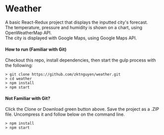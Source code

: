 # Weather

A basic React-Redux project that displays the inputted city's forecast.  
The temperature, pressure and humidity is shown on a chart, using OpenWeatherMap API.  
The city is displayed with Google Maps, using Google Maps API.  

#### How to run (Familiar with Git)
Checkout this repo, install dependencies, then start the gulp process with the following:

```
> git clone https://github.com/zktnguyen/weather.git
> cd weather
> npm install
> npm start
```

#### Not Familiar with Git?
Click the Clone or Download green button above. Save the project as a .ZIP file. Uncompress it and follow below on the command line.
```
> npm install
> npm start
```

